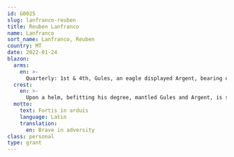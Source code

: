 ```yaml
---
id: G0025
slug: lanfranco-reuben
title: Reuben Lanfranco
name: Lanfranco
sort_name: Lanfranco, Reuben
country: MT
date: 2022-01-24
blazon:
  arms:
    en: >-
      Quarterly: 1st & 4th, Gules, an eagle displayed Argent, bearing on its chest upon an escutcheon Azure, a foul anchor of the Second with stock and flukes of the Same cabled Or, a chief lozengy of the Third and of the Second (LANFRANCO); 2nd, Per fess, Or, a demi-eagle displayed Sable, and Azure, in pale a sword erect Argent with hilt and crosspiece of the First, and below the barrel of a field cannon of the Fourth with wheeled carriage proper, belching forth flames Gules, three cannon balls of the Fourth arranged 1,2 (BARBARA); 3rd, Azure, between three mullets of six points Or (2,1), a chevron of the Same (ABELA).
  crest:
    en: >-
      Upon a helm, befitting his degree, mantled Gules and Argent, is set for a crest on a wreath Argent and Gules, issuant from a nobiliary crest coronet, a de Redin tower Or, debruised by a fleur-de-lys Gules.
  motto:
    text: Fortis in arduis
    language: Latin
    translation:
      en: Brave in adversity
class: personal
type: grant
---
```

